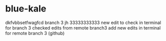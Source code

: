 # blue-kale
dkfvbbsetfwagfcd
branch 3  jh 33333333333
new edit to check in terminal for branch 3
checked edits from remote branch3
add new edits  in terminal for remote branch 3 (github)

